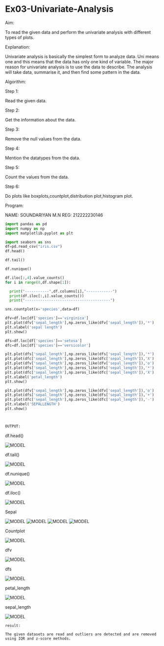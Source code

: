 # Ex03-Univariate-Analysis

Aim:

To read the given data and perform the univariate analysis with different types of plots.

Explanation:

Univariate analysis is basically the simplest form to analyze data. Uni means one and this means that the data has only one kind of variable. The major reason for univariate analysis is to use the data to describe. The analysis will take data, summarise it, and then find some pattern in the data.

Algorithm:

Step 1:

Read the given data.

Step 2:

Get the information about the data.

Step 3:

Remove the null values from the data.

Step 4:

Mention the datatypes from the data.

Step 5:

Count the values from the data.

Step 6:

Do plots like boxplots,countplot,distribution plot,histogram plot.

Program:

NAME: SOUNDARIYAN M.N
REG: 212222230146

```python
import pandas as pd
import numpy as np
import matplotlib.pyplot as plt

import seaborn as sns
df=pd.read_csv("iris.csv")
df.head()

df.tail()

df.nunique()

df.iloc[:,4].value_counts()
for i in range(0,df.shape[1]):

  print("-----------",df.columns[i],"------------")
  print(df.iloc[:,i].value_counts())
  print("---------------------------------------")

sns.countplot(x='species',data=df)

dfv=df.loc[df['species']=='virginica']
plt.plot(dfv['sepal_length'],np.zeros_like(dfv['sepal_length']),'*')
plt.xlabel('sepal length')
plt.show()

dfs=df.loc[df['species']=='setosa']
dfc=df.loc[df['species']=='versicolor']

plt.plot(dfs['sepal_length'],np.zeros_like(dfs['sepal_length']),'*')
plt.plot(dfc['sepal_length'],np.zeros_like(dfc['sepal_length']),'X')
plt.plot(dfv['sepal_length'],np.zeros_like(dfv['sepal_length']),'o')
plt.plot(dfs['sepal_length'],np.zeros_like(dfs['sepal_length']),'*')
plt.plot(dfc['sepal_length'],np.zeros_like(dfc['sepal_length']),'X')
plt.xlabel('petal_length')
plt.show()

plt.plot(dfv['sepal_length'],np.zeros_like(dfv['sepal_length']),'o')
plt.plot(dfs['sepal_length'],np.zeros_like(dfs['sepal_length']),'+')
plt.plot(dfc['sepal_length'],np.zeros_like(dfc['sepal_length']),'-')
plt.xlabel('SEPALLENGTH')
plt.show()



OUTPUT:

```
df.head()

![MODEL](https://github.com/soundariyan18/Ex03-Univariate-Analysis/blob/main/Screenshot%202023-09-09%20155508.png)

df.tail()

![MODEL](https://github.com/soundariyan18/Ex03-Univariate-Analysis/blob/main/Screenshot%202023-09-09%20155539.png)

df.nunique()

![MODEL](https://github.com/soundariyan18/Ex03-Univariate-Analysis/blob/main/Screenshot%202023-09-09%20155553.png)

df.iloc()

![MODEL](https://github.com/soundariyan18/Ex03-Univariate-Analysis/blob/main/Screenshot%202023-09-09%20155604.png)


Sepal


![MODEL](https://github.com/soundariyan18/Ex03-Univariate-Analysis/blob/main/Screenshot%202023-09-09%20155657.png)
![MODEL](https://github.com/soundariyan18/Ex03-Univariate-Analysis/blob/main/Screenshot%202023-09-09%20155726.png)
![MODEL](https://github.com/soundariyan18/Ex03-Univariate-Analysis/blob/main/Screenshot%202023-09-09%20155811.png)
![MODEL](https://github.com/soundariyan18/Ex03-Univariate-Analysis/blob/main/Screenshot%202023-09-09%20155907.png)



Countplot

![MODEL](https://github.com/soundariyan18/Ex03-Univariate-Analysis/blob/main/Screenshot%202023-09-09%20155918.png)

dfv

![MODEL](https://github.com/soundariyan18/Ex03-Univariate-Analysis/blob/main/Screenshot%202023-09-09%20155931.png)

dfs

![MODEL](https://github.com/soundariyan18/Ex03-Univariate-Analysis/blob/main/Screenshot%202023-09-09%20155944.png)

petal_length

![MODEL](https://github.com/soundariyan18/Ex03-Univariate-Analysis/blob/main/Screenshot%202023-09-09%20160001.png)

sepal_length

![MODEL](https://github.com/soundariyan18/Ex03-Univariate-Analysis/blob/main/Screenshot%202023-09-09%20160012.png)
```
result:

The given datasets are read and outliers are detected and are removed using IQR and z-score methods.
